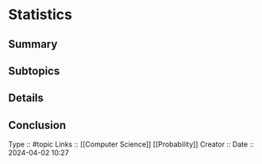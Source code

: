 # Statistics

## Summary

## Subtopics

## Details

## Conclusion


Type :: #topic
Links :: [[Computer Science]] [[Probability]]
Creator ::
Date ::  2024-04-02 10:27